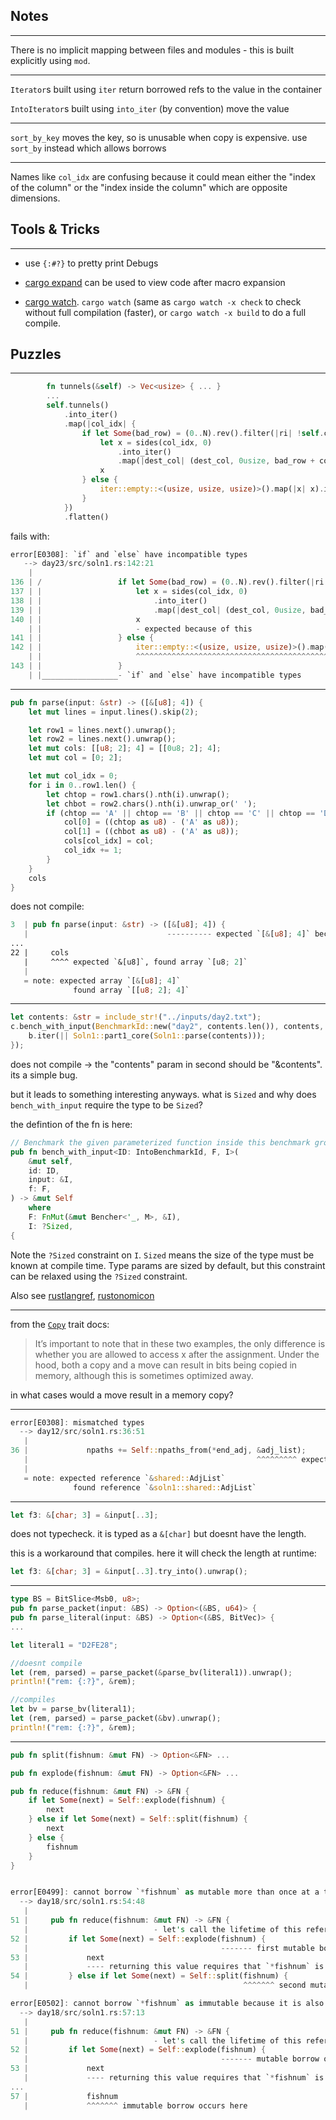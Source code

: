 ##  Notes
---

There is no implicit mapping between files and modules - this is built explicitly using `mod`.

---

`Iterator`s built using `iter` return borrowed refs to the value in the container
 
`IntoIterator`s built using `into_iter` (by convention) move the value

---

`sort_by_key` moves the key, so is unusable when copy is expensive. use `sort_by` instead which allows borrows

---

Names like `col_idx` are confusing because it could mean either the "index of the column" or the "index inside the column" which are opposite dimensions.

## Tools & Tricks
---

- use `{:#?}` to pretty print Debugs

- [cargo expand](https://github.com/dtolnay/cargo-expand) can be used to view code after macro expansion

- [cargo watch](https://lib.rs/crates/cargo-watch). `cargo watch` (same as `cargo watch -x check` to check without full compilation (faster), or `cargo watch -x build` to do a full compile.

## Puzzles


___
```rust
        fn tunnels(&self) -> Vec<usize> { ... }
        ...
        self.tunnels()
            .into_iter()
            .map(|col_idx| {
                if let Some(bad_row) = (0..N).rev().filter(|ri| !self.correct_pos(col_idx, *ri)).next() {
                    let x = sides(col_idx, 0)
                        .into_iter()
                        .map(|dest_col| (dest_col, 0usize, bad_row + col_idx - dest_col));
                    x
                } else {
                    iter::empty::<(usize, usize, usize)>().map(|x| x).into_iter()
                }
            })
            .flatten()
```

fails with:
```rust
error[E0308]: `if` and `else` have incompatible types
   --> day23/src/soln1.rs:142:21
    |
136 | /                 if let Some(bad_row) = (0..N).rev().filter(|ri| !self.correct_pos(col_idx, *ri)).next() {
137 | |                     let x = sides(col_idx, 0)
138 | |                         .into_iter()
139 | |                         .map(|dest_col| (dest_col, 0usize, bad_row + col_idx - dest_col));
140 | |                     x
    | |                     - expected because of this
141 | |                 } else {
142 | |                     iter::empty::<(usize, usize, usize)>().map(|x| x).into_iter()
    | |                     ^^^^^^^^^^^^^^^^^^^^^^^^^^^^^^^^^^^^^^^^^^^^^^^^^^^^^^^^^^^^^ expected struct `std::vec::IntoIter`, found struct `std::iter::Empty`
143 | |                 }
    | |_________________- `if` and `else` have incompatible types
```

----

```rust
pub fn parse(input: &str) -> ([&[u8]; 4]) {
    let mut lines = input.lines().skip(2);

    let row1 = lines.next().unwrap();
    let row2 = lines.next().unwrap();
    let mut cols: [[u8; 2]; 4] = [[0u8; 2]; 4];
    let mut col = [0; 2];

    let mut col_idx = 0;
    for i in 0..row1.len() {
        let chtop = row1.chars().nth(i).unwrap();
        let chbot = row2.chars().nth(i).unwrap_or(' ');
        if (chtop == 'A' || chtop == 'B' || chtop == 'C' || chtop == 'D') {
            col[0] = ((chtop as u8) - ('A' as u8));
            col[1] = ((chbot as u8) - ('A' as u8));
            cols[col_idx] = col;
            col_idx += 1;
        }
    }
    cols
}
``` 

does not compile:

```rust
3  | pub fn parse(input: &str) -> ([&[u8]; 4]) {
   |                               ---------- expected `[&[u8]; 4]` because of return type
...
22 |     cols
   |     ^^^^ expected `&[u8]`, found array `[u8; 2]`
   |
   = note: expected array `[&[u8]; 4]`
              found array `[[u8; 2]; 4]`
```              

----
```rust
let contents: &str = include_str!("../inputs/day2.txt");
c.bench_with_input(BenchmarkId::new("day2", contents.len()), contents, |b, c| {
    b.iter(|| Soln1::part1_core(Soln1::parse(contents)));
});
```

does not compile -> the "contents" param in second should be "&contents". its a simple bug. 

but it leads to something interesting anyways. what is `Sized` and why does `bench_with_input` require the type to be `Sized`?

the defintion of the fn is here:

```rust
// Benchmark the given parameterized function inside this benchmark group.
pub fn bench_with_input<ID: IntoBenchmarkId, F, I>(
    &mut self,
    id: ID,
    input: &I,
    f: F,
) -> &mut Self
    where
    F: FnMut(&mut Bencher<'_, M>, &I),
    I: ?Sized,
{
```

Note the `?Sized` constraint on `I`. `Sized` means the size of the type must be known at compile time. Type params are sized by default, but this constraint can be relaxed using the `?Sized` constraint. 

Also see [rustlangref](https://doc.rust-lang.org/reference/special-types-and-traits.html?highlight=Sized#sized), [rustonomicon](https://doc.rust-lang.org/nomicon/exotic-sizes.html?highlight=Sized#zero-sized-types-zsts)

-----

from the [`Copy`](https://doc.rust-lang.org/std/marker/trait.Copy.html) trait docs:   

> It’s important to note that in these two examples, the only difference is whether you are allowed to access x after the assignment. Under the hood, both a copy and a move can result in bits being copied in memory, although this is sometimes optimized away.

in what cases would a move result in a memory copy?

-------

```rust
error[E0308]: mismatched types
  --> day12/src/soln1.rs:36:51
   |
36 |             npaths += Self::npaths_from(*end_adj, &adj_list);
   |                                                   ^^^^^^^^^ expected struct `shared::AdjList`, found struct `soln1::shared::AdjList`
   |
   = note: expected reference `&shared::AdjList`
              found reference `&soln1::shared::AdjList`
```

----

```rust
let f3: &[char; 3] = &input[..3];
```

does not typecheck. it is typed as a `&[char]` but doesnt have the length.

this is a workaround that compiles. here it will check the length at runtime:

```rust
let f3: &[char; 3] = &input[..3].try_into().unwrap();
```

----


```rust
type BS = BitSlice<Msb0, u8>;
pub fn parse_packet(input: &BS) -> Option<(&BS, u64)> {
pub fn parse_literal(input: &BS) -> Option<(&BS, BitVec)> {
...

let literal1 = "D2FE28";

//doesnt compile
let (rem, parsed) = parse_packet(&parse_bv(literal1)).unwrap();
println!("rem: {:?}", &rem); 

//compiles
let bv = parse_bv(literal1);
let (rem, parsed) = parse_packet(&bv).unwrap();
println!("rem: {:?}", &rem); 
```


----

```rust
pub fn split(fishnum: &mut FN) -> Option<&FN> ...

pub fn explode(fishnum: &mut FN) -> Option<&FN> ...

pub fn reduce(fishnum: &mut FN) -> &FN {
    if let Some(next) = Self::explode(fishnum) {
        next
    } else if let Some(next) = Self::split(fishnum) {
        next
    } else {
        fishnum
    }
}


error[E0499]: cannot borrow `*fishnum` as mutable more than once at a time
  --> day18/src/soln1.rs:54:48
   |
51 |     pub fn reduce(fishnum: &mut FN) -> &FN {
   |                            - let's call the lifetime of this reference `'1`
52 |         if let Some(next) = Self::explode(fishnum) {
   |                                           ------- first mutable borrow occurs here
53 |             next
   |             ---- returning this value requires that `*fishnum` is borrowed for `'1`
54 |         } else if let Some(next) = Self::split(fishnum) {
   |                                                ^^^^^^^ second mutable borrow occurs here

error[E0502]: cannot borrow `*fishnum` as immutable because it is also borrowed as mutable
  --> day18/src/soln1.rs:57:13
   |
51 |     pub fn reduce(fishnum: &mut FN) -> &FN {
   |                            - let's call the lifetime of this reference `'1`
52 |         if let Some(next) = Self::explode(fishnum) {
   |                                           ------- mutable borrow occurs here
53 |             next
   |             ---- returning this value requires that `*fishnum` is borrowed for `'1`
...
57 |             fishnum
   |             ^^^^^^^ immutable borrow occurs here
```
